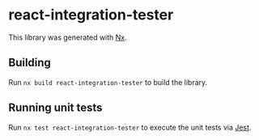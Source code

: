 # react-integration-tester

This library was generated with [Nx](https://nx.dev).

## Building

Run `nx build react-integration-tester` to build the library.

## Running unit tests

Run `nx test react-integration-tester` to execute the unit tests via [Jest](https://jestjs.io).
